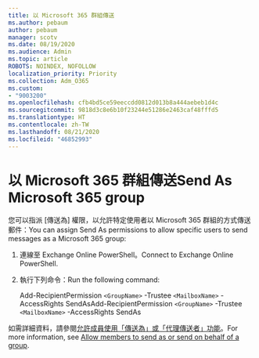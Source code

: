 ```yaml
---
title: 以 Microsoft 365 群組傳送
ms.author: pebaum
author: pebaum
manager: scotv
ms.date: 08/19/2020
ms.audience: Admin
ms.topic: article
ROBOTS: NOINDEX, NOFOLLOW
localization_priority: Priority
ms.collection: Adm_O365
ms.custom:
- "9003200"
ms.openlocfilehash: cfb4bd5ce59eeccdd0812d013b8a444aebeb1d4c
ms.sourcegitcommit: 9818d3c8e6b10f23244e51286e2463caf48fffd5
ms.translationtype: HT
ms.contentlocale: zh-TW
ms.lasthandoff: 08/21/2020
ms.locfileid: "46852993"
---
```

# <a name="send-as-microsoft-365-group"></a><span data-ttu-id="36f8a-102">以 Microsoft 365 群組傳送</span><span class="sxs-lookup"><span data-stu-id="36f8a-102">Send As Microsoft 365 group</span></span>

<span data-ttu-id="36f8a-103">您可以指派 [傳送為] 權限，以允許特定使用者以 Microsoft 365 群組的方式傳送郵件：</span><span class="sxs-lookup"><span data-stu-id="36f8a-103">You can assign Send As permissions to allow specific users to send messages as a Microsoft 365 group:</span></span>  

1. <span data-ttu-id="36f8a-104">連線至 Exchange Online PowerShell。</span><span class="sxs-lookup"><span data-stu-id="36f8a-104">Connect to Exchange Online PowerShell.</span></span>  

2. <span data-ttu-id="36f8a-105">執行下列命令：</span><span class="sxs-lookup"><span data-stu-id="36f8a-105">Run the following command:</span></span>  

    <span data-ttu-id="36f8a-106">Add-RecipientPermission `<GroupName>` -Trustee `<MailboxName>` -AccessRights SendAs</span><span class="sxs-lookup"><span data-stu-id="36f8a-106">Add-RecipientPermission `<GroupName>` -Trustee `<MailboxName>` -AccessRights SendAs</span></span>

<span data-ttu-id="36f8a-107">如需詳細資料，請參閱[允許成員使用「傳送為」或「代理傳送者」功能](https://docs.microsoft.com/microsoft-365/admin/create-groups/allow-members-to-send-as-or-send-on-behalf-of-group?view=o365-worldwide)。</span><span class="sxs-lookup"><span data-stu-id="36f8a-107">For more information, see [Allow members to send as or send on behalf of a group](https://docs.microsoft.com/microsoft-365/admin/create-groups/allow-members-to-send-as-or-send-on-behalf-of-group?view=o365-worldwide).</span></span>